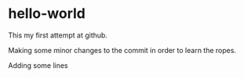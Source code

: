 # hello-world
This my first attempt at github.

Making some minor changes to the commit in order to learn the ropes.

Adding some lines
